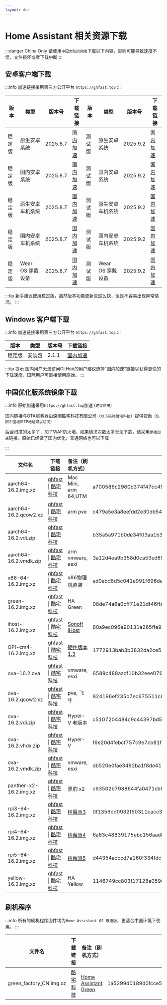 ```yaml
--- 
layout: doc
---
```


# Home Assistant 相关资源下载
:::danger China Only
请使用`中国大陆的网络`下载以下内容，否则可能导致速度不佳，文件损坏或者下载中断
:::

## 安卓客户端下载
:::info
加速链接采用第三方公开平台 `https://ghfast.top`
:::

| 版本   | 类型       | 版本号  | 下载链接                                                                 | 版本   | 类型       | 版本号  | 下载链接                                                                 |
|--------|------------|---------|--------------------------------------------------------------------------|--------|------------|---------|--------------------------------------------------------------------------|
| 稳定版 | 原生安卓系统 | 2025.8.7 | [国内加速](https://ghfast.top/https://github.com/home-assistant/android/releases/download/2025.8.7/app-full-release.apk)  |测试版 | 原生安卓系统| 2025.9.2 | [国内加速](https://ghfast.top/https://github.com/home-assistant/android/releases/download/2025.9.2/app-full-release.apk)  |
| 稳定版 | 国内安卓系统 | 2025.8.7 | [国内加速](https://ghfast.top/https://github.com/home-assistant/android/releases/download/2025.8.7/app-minimal-release.apk) |测试版 | 国内安卓系统 | 2025.9.2 | [国内加速](https://ghfast.top/https://github.com/home-assistant/android/releases/download/2025.9.2/app-minimal-release.apk) |
| 稳定版 | 原生安卓车机系统 | 2025.8.7 | [国内加速](https://ghfast.top/https://github.com/home-assistant/android/releases/download/2025.8.7/automotive-full-release.apk) |测试版 | 原生安卓车机系统 | 2025.9.2 | [国内加速](https://ghfast.top/https://github.com/home-assistant/android/releases/download/2025.9.2/automotive-full-release.apk) |
| 稳定版 | 国内安卓车机系统 | 2025.8.7 | [国内加速](https://ghfast.top/https://github.com/home-assistant/android/releases/download/2025.8.7/automotive-minimal-release.apk) |测试版 | 国内安卓车机系统 | 2025.9.2 | [国内加速](https://ghfast.top/https://github.com/home-assistant/android/releases/download/2025.9.2/automotive-minimal-release.apk) |
| 稳定版 | Wear OS 穿戴设备 | 2025.8.7 | [国内加速](https://ghfast.top/https://github.com/home-assistant/android/releases/download/2025.8.7/wear-release.apk) |测试版 | Wear OS 穿戴设备 | 2025.9.2 | [国内加速](https://ghfast.top/https://github.com/home-assistant/android/releases/download/2025.9.2/wear-release.apk) |


:::tip
新手建议使用稳定版，虽然版本功能更新没这么快，但是不容易出现异常情况。
:::

## Windows 客户端下载

:::info
加速链接采用第三方公开平台 `https://ghfast.top`
:::

| 版本   | 类型   | 版本号| 下载链接                                                            |
|--------|--------|-------|-------------------------------------------------------------------|
| 稳定版 | 安装包 | 2.1.1 | [国内加速](https://ghfast.top/https://github.com/hass-agent/HASS.Agent/releases/latest/download/HASS.Agent.Installer.exe)  |

:::tip 提示
国内用户无法访问GitHub的用户建议选择"国内加速"链接以获得更快的下载速度，国际用户可直接使用原始。
:::

## 中国优化版系统镜像下载

:::info
原始加速采用`https://ghfast.top`加速 (`建议使用`)

国内链接与OTA服务器由[深圳酷宅科技有限公司](https://www.coolkit.cn/)（`以下简称酷宅科技`）提供赞助`（仅限中国地区IP地址可以访问）`

后台扫描的太多了，加了WAF防火墙，如果请求次数太多无法下载，请采用`原始加速`链接，原始已经做了国内优化，普通网络也可以下载

:::



| 文件名 | 下载链接 | 备注（刷机方式） |文件HASH (SHA256) |
|----|---|---|----|
| aarch64-16.2.img.xz | [ghfast](https://ghfast.top/github.com/ha-china/HAOS-CN/releases/download/16.2/haos_generic-aarch64-16.2.img.xz) \| [酷宅科技](https://ota.hasscn.top/16.2/haos_generic-aarch64-16.2.img.xz) | Mac Mini, arm 64,UTM | a700586c2960b374f47cc459e62b883c3b1d65aefe8a980e2d97b2bed5aa56ae |
| aarch64-16.2.qcow2.xz |[ghfast](https://ghfast.top/github.com/ha-china/HAOS-CN/releases/download/16.2/haos_generic-aarch64-16.2.qcow2.xz) \| [酷宅科技](https://ota.hasscn.top/16.2/haos_generic-aarch64-16.2.qcow2.xz) | arm pve | c479a5e3a8eefdd2e30db546beb0f6b27979a051ee07d57470608e198faa2b51 |
| aarch64-16.2.vdi.zip | [ghfast](https://ghfast.top/github.com/ha-china/HAOS-CN/releases/download/16.2/haos_generic-aarch64-16.2.vdi.zip) \| [酷宅科技](https://ota.hasscn.top/16.2/haos_generic-aarch64-16.2.vdi.zip) |  | b35a5a971b0de34f03aa1b3e1126c50d08fb62c4d94370aab64564cfe585eb87 |
| aarch64-16.2.vmdk.zip | [ghfast](https://ghfast.top/github.com/ha-china/HAOS-CN/releases/download/16.2/haos_generic-aarch64-16.2.vmdk.zip) \| [酷宅科技](https://ota.hasscn.top/16.2/haos_generic-aarch64-16.2.vmdk.zip) |arm vmware, esxi | 3a12d4ea9b358d0ca53ed69569ebd517ad9e0c4aa6c0d969e953977cf38cf247 |
| x86-64-16.2.img.xz | [ghfast](https://ghfast.top/github.com/ha-china/HAOS-CN/releases/download/16.2/haos_generic-x86-64-16.2.img.xz) \| [酷宅科技](https://ota.hasscn.top/16.2/haos_generic-x86-64-16.2.img.xz) |x86物理机直装 | ed0abd8d5c041e991f696de77f0435246cebc8c2abd50898f2919a9ed8131816 |
| green-16.2.img.xz |[ghfast](https://ghfast.top/github.com/ha-china/HAOS-CN/releases/download/16.2/haos_green-16.2.img.xz) \| [酷宅科技](https://ota.hasscn.top/16.2/haos_green-16.2.img.xz) |HA Green | 08de74a6a0cff71e21df46ffaf45faa7f8b8621477b2219d93d94f1ac3188d70 |
| ihost-16.2.img.xz | [ghfast](https://ghfast.top/github.com/ha-china/HAOS-CN/releases/download/16.2/haos_ihost-16.2.img.xz) \| [酷宅科技](https://ota.hasscn.top/16.2/haos_ihost-16.2.img.xz) |[Sonoff iHost](installations/ihost) | 80a9ec096e90131a265ffe950611574113427d57198651c0d85abcab1ce21f80 |
| OPI-cm4-16.2.img.xz | [ghfast](https://ghfast.top/https://github.com/ha-china/HAOS-CN/releases/download/16.2/haos_orangepi-cm4-16.2.img.xz) \| [酷宅科技](https://ota.hasscn.top/16.2/haos_orangepi-cm4-16.2.img.xz) | [硬件版本1.3](installations/orangepi) | 1772913bab3b3832da2ce5774252634ccfed1cc5f15bdb1fe712eaffbb328403 |
| ova-16.2.ova |[ghfast](https://ghfast.top/github.com/ha-china/HAOS-CN/releases/download/16.2/haos_ova-16.2.ova) \| [酷宅科技](https://ota.hasscn.top/16.2/haos_ova-16.2.ova) | vmware, esxi | 6589c488aacf10b32eee076b8e530bb5affabc72622ec678d654efd5271b2679 |
| ova-16.2.qcow2.xz |[ghfast](https://ghfast.top/github.com/ha-china/HAOS-CN/releases/download/16.2/haos_ova-16.2.qcow2.xz) \| [酷宅科技](https://ota.hasscn.top/16.2/haos_ova-16.2.qcow2.xz) |pve, 飞牛 | 824196ef235b7ec675511c8beeaaedd2885021a0b0db14fd8d653e94bbc366b7 |
| ova-16.2.vdi.zip | [ghfast](https://ghfast.top/github.com/ha-china/HAOS-CN/releases/download/16.2/haos_ova-16.2.vdi.zip) \| [酷宅科技](https://ota.hasscn.top/16.2/haos_ova-16.2.vdi.zip) |Hyper-V 老版本| c5107204484c9c44397bd5ec7fad99e2ee309d1f1f3c9ec5ee7e27996aeb8204 |
| ova-16.2.vhdx.zip | [ghfast](https://ghfast.top/github.com/ha-china/HAOS-CN/releases/download/16.2/haos_ova-16.2.vhdx.zip) \| [酷宅科技](https://ota.hasscn.top/16.2/haos_ova-16.2.vhdx.zip) |Hyper-V | f6e20d4febcf757c9e7cb81f39240824fb4e5e3915eacdd8d11d5e53b13dd1c0 |
| ova-16.2.vmdk.zip | [ghfast](https://ghfast.top/github.com/ha-china/HAOS-CN/releases/download/16.2/haos_ova-16.2.vmdk.zip) \| [酷宅科技](https://ota.hasscn.top/16.2/haos_ova-16.2.vmdk.zip) |vmware, esxi | db520e0fae3492ba1f8de4191f207b84b7c6677f1c884bc6a229252735cea73b |
| panther-x2-16.2.img.xz | [ghfast](https://ghfast.top/github.com/ha-china/HAOS-CN/releases/download/16.2/haos_panther-x2-16.2.img.xz) \| [酷宅科技](https://ota.hasscn.top/16.2/haos_panther-x2-16.2.img.xz) |黑豹 x2 | c63502b7988644fa0471cb83a1b095259e957bea1d2ccf46ba8a8de8313ea01d |
| rpi3-64-16.2.img.xz | [ghfast](https://ghfast.top/github.com/ha-china/HAOS-CN/releases/download/16.2/haos_rpi3-64-16.2.img.xz) \| [酷宅科技](https://ota.hasscn.top/16.2/haos_rpi3-64-16.2.img.xz) |[树莓派3](installations/raspberrypi.md) | 0f1356dd0932f50311eace3380a2e7bddecde40d59842abaaad6ebbf875160cf |
| rpi4-64-16.2.img.xz | [ghfast](https://ghfast.top/github.com/ha-china/HAOS-CN/releases/download/16.2/haos_rpi4-64-16.2.img.xz) \| [酷宅科技](https://ota.hasscn.top/16.2/haos_rpi4-64-16.2.img.xz) |[树莓派4](installations/raspberrypi.md) | 6a63c48839175ebc156aad8b24253177369064053ec3d363cfbac87c0634c476 |
| rpi5-64-16.2.img.xz | [ghfast](https://ghfast.top/github.com/ha-china/HAOS-CN/releases/download/16.2/haos_rpi5-64-16.2.img.xz) \| [酷宅科技](https://ota.hasscn.top/16.2/haos_rpi5-64-16.2.img.xz) |[树莓派5](installations/raspberrypi.md) | d44354adccd7a160f334fdc7809f8009f683c405975c8e9285cbfd7bd99bb354 |
| yellow-16.2.img.xz | [ghfast](https://ghfast.top/github.com/ha-china/HAOS-CN/releases/download/16.2/haos_yellow-16.2.img.xz) \| [酷宅科技](https://ota.hasscn.top/16.2/haos_yellow-16.2.img.xz) |HA Yellow | 1146749cc803f17128a059cb78aa6431497e7f53849b21f72541386c6d23a31d |


## 刷机程序

:::info
所有的刷机程序固件均为`Home Assistant OS 极速版`，更适合中国环境下使用。
:::

| 文件名 | 下载链接 | 备注（刷机方式） |文件HASH (SHA256) |
|----|---|---|----|
| green_factory_CN.img.xz | [酷宅科技](https://ota.hasscn.top/green_factory_CN.img.xz) | [Home Assistant Green](https://mp.weixin.qq.com/s/QZKFLsyAbJ9zgqu9EIKXKw) | 1a5299d0189d0fcce59ad488e08476180cf87bcb71176b8a887c2bdd29257de1 |


